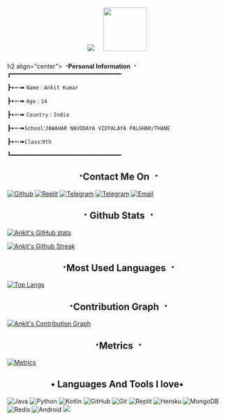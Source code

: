 <h1 align="center">
  <img src="https://readme-typing-svg.herokuapp.com?color=F77247&size=50&center=true&vCenter=true&width=450&lines=Hello+there!;+I'm+Ankit+Kumar">
  &nbsp; <img src="https://media.giphy.com/media/WUlplcMpOCEmTGBtBW/giphy.gif" width="100">
</h1>


h2 align="center"><b> ⠐Personal Information ⠐ </b></h2>
┏━━━━━━━━━━━━━━━━━━━━━━━━━━━━━━

┣•➳➠ ```Name``` : ```Ankit Kumar```

┣•➳➠ ```Age``` : ```14```

┣•➳➠ ```Country``` : ```India```

┣•➳➠```School```:```JAWAHAR NAVODAYA VIDYALAYA PALGHAR/THANE```

┣•➳➠```Class```:```9th```

┗━━━━━━━━━━━━━━━━━━━━━━━━━━━━━━

  

 <h2 align="center"><b> ⠐Contact Me On ⠐ </b></h2>
  
[![Github](https://img.shields.io/badge/Contact%20me-On%20Github-blue)](https://github.com/GODOP-ANKIT)  [![Replit](https://img.shields.io/badge/Contact%20me-On%20Replit-red)](https://replit.com/@GODOP-ANKIT)  [![Telegram](https://img.shields.io/badge/Contact%20me-On%20Telegram-black)](https://t.me/GODOPBOY)  [![Telegram](https://img.shields.io/badge/Contact%20me-On%20Telegram-black)](https://t.me/GODOP_ANKIT)  [![Email](https://img.shields.io/badge/Contact%20me-On%20Email-blue)](godopboy273@gmail.com)



<h2 align="center"><b> ⠐ Github Stats ⠐ </b></h2>
  
[![Ankit's GitHub stats](https://github-readme-stats.vercel.app/api?username=GODOP-ANKIT&show_icons=true&theme=midnight-purple)](https://github.com/GODOP-ANKIT)

[![Ankit's Github Streak](https://github-readme-streak-stats.herokuapp.com/?user=GODOP-ANKIT&theme=midnight-purple&show_icon=true)](https://github.com/GODOP-ANKIT)
</details>



 <h2 align="center"><b> ⠐Most Used Languages ⠐ </b></h2>
  
[![Top Langs](https://github-readme-stats.vercel.app/api/top-langs/?username=GODOP-ANKIT&layout=compact&theme=midnight-purple)](https://github.com/GODOP-ANKIT)




<h2 align="center"><b> ⠐Contribution Graph ⠐ </b></h2>
  
[![Ankit's Contribution Graph](https://activity-graph.herokuapp.com/graph?username=GODOP-ANKIT&bg_color=1F222E&color=F8D866&line=F85D7F&point=FFFFFF&hide_border=true)](https://github.com/GODOP-ANKIT)



  <h2 align="center"><b> ⠐Metrics ⠐ </b></h2>
  
[![Metrics](https://metrics.lecoq.io/GODOP-ANKIT?template=classic&base.header=0&base.metadata=0&isocalendar=1&languages=1&people=1&isocalendar.duration=half-year&languages.limit=8&languages.sections=most-used&languages.colors=github&languages.threshold=0%25&languages.indepth=false&languages.recent.load=300&languages.recent.days=14&people.limit=24&people.size=28&people.types=followers%2C%20following&people.identicons=false&people.shuffle=false&config.timezone=Asia%2FCalcutta)](https://github.com/GODOP-ANKIT)




  <h2 align="center"><b> • Languages And Tools I love• </b></h2>
      <img alt="Java" src="https://img.shields.io/badge/java-%23ED8B00.svg?&style=for-the-badge&logo=java&logoColor=white"/>
      <img alt="Python" src="https://img.shields.io/badge/python-%2314354C.svg?&style=for-the-badge&logo=python&logoColor=white"/>
  <img alt="Kotlin" src="https://img.shields.io/badge/kotlin-%23121011.svg?&style=for-the-badge&logo=kotlin&logoColor=white"/>
  <img alt="GitHub" src="https://img.shields.io/badge/github-%23121011.svg?&style=for-the-badge&logo=github&logoColor=white"/>
  <img alt="Git" src="https://img.shields.io/badge/git-%23F05033.svg?&style=for-the-badge&logo=git&logoColor=white"/>
  <img alt="Replit" src="https://img.shields.io/badge/replit-%23121011.svg?&style=for-the-badge&logo=replit&logoColor=white"/>
  <img alt="Heroku" src="https://img.shields.io/badge/heroku-%23430098.svg?&style=for-the-badge&logo=heroku&logoColor=white"/>
  <img alt="MongoDB" src ="https://img.shields.io/badge/MongoDB-%234ea94b.svg?&style=for-the-badge&logo=mongodb&logoColor=white"/>
  <img alt="Redis" src="https://img.shields.io/badge/redis-%23DD0031.svg?&style=for-the-badge&logo=redis&logoColor=white"/>
  <img alt="Android" src="https://img.shields.io/badge/Android-3DDC84?style=for-the-badge&logo=android&logoColor=white" />


<img src="https://readme-typing-svg.herokuapp.com?color=F77247&width=420&lines=Thank+You+🌷+Love+You+😝">

<!---
GODOP-ANKIT/GODOP-ANKIT is a ✨ special ✨ repository because its `README.md` (this file) appears on your GitHub profile.
You can click the Preview link to take a look at your changes.
---> 
